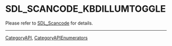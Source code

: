 # SDL_SCANCODE_KBDILLUMTOGGLE

Please refer to [SDL_Scancode](SDL_Scancode) for details.

----
[CategoryAPI](CategoryAPI), [CategoryAPIEnumerators](CategoryAPIEnumerators)

